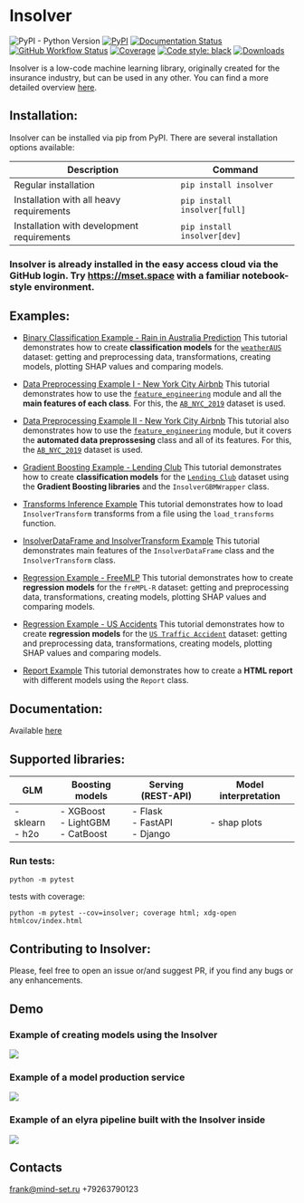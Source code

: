 # Insolver
![PyPI - Python Version](https://img.shields.io/pypi/pyversions/insolver)
[![PyPI](https://img.shields.io/pypi/v/insolver?style=flat)](https://pypi.org/project/insolver/)
[![Documentation Status](https://readthedocs.org/projects/insolver/badge/?version=latest)](https://insolver.readthedocs.io/en/latest/?badge=latest)
[![GitHub Workflow Status](https://img.shields.io/github/workflow/status/MindSetLib/Insolver/Insolver%20testing?logo=github&label=tests)](https://github.com/MindSetLib/Insolver/actions)
[![Coverage](https://codecov.io/github/MindSetLib/Insolver/coverage.svg?branch=master)](https://codecov.io/github/MindSetLib/Insolver)
[![Code style: black](https://img.shields.io/badge/code%20style-black-000000.svg)](https://github.com/psf/black)
[![Downloads](https://pepy.tech/badge/insolver/week)](https://pepy.tech/project/insolver)
<!--- [![GitHub Workflow Status](https://img.shields.io/github/workflow/status/MindSetLib/Insolver/Python%20application?logo=github&label=tests)](https://github.com/MindSetLib/Insolver/actions) --->

Insolver is a low-code machine learning library, originally created for the insurance industry, but can be used in any other. You can find a more detailed overview [here](https://insolver.readthedocs.io/en/latest/source/overview.html).

## Installation:

Insolver can be installed via pip from PyPI. There are several installation options available:

| Description                                | Command                       |
|--------------------------------------------|-------------------------------|
| Regular installation                       | `pip install insolver`        |
| Installation with all heavy requirements   | `pip install insolver[full]`  |
| Installation with development requirements | `pip install insolver[dev]`   |


### Insolver is already installed in the easy access cloud via the GitHub login. Try https://mset.space with a familiar notebook-style environment.

## Examples:

- [Binary Classification Example - Rain in Australia Prediction](https://github.com/MindSetLib/Insolver/blob/master/tutorials/Binary%20Classification%20Example%20-%20Rain%20in%20Australia%20Prediction.ipynb)
This tutorial demonstrates how to create **classification models** for the [`weatherAUS`](https://www.kaggle.com/jsphyg/weather-dataset-rattle-package) dataset: getting and preprocessing data, transformations, creating models, plotting SHAP values and comparing models.

- [Data Preprocessing Example I - New York City Airbnb](https://github.com/MindSetLib/Insolver/blob/master/tutorials/Data%20Preprocessing%20Example%20I%20-%20New%20York%20City%20Airbnb.ipynb)
This tutorial demonstrates how to use the [`feature_engineering`](https://github.com/MindSetLib/Insolver/tree/master/insolver/feature_engineering) module and all the **main features of each class**. For this, the [`AB_NYC_2019`](https://www.kaggle.com/dgomonov/new-york-city-airbnb-open-data) dataset is used.

- [Data Preprocessing Example II - New York City Airbnb](https://github.com/MindSetLib/Insolver/blob/master/tutorials/Data%20Preprocessing%20Example%20II%20-%20New%20York%20City%20Airbnb.ipynb)
This tutorial also demonstrates how to use the [`feature_engineering`](https://github.com/MindSetLib/Insolver/tree/master/insolver/feature_engineering) module, but it covers the **automated data preprossesing** class and all of its features. For this, the [`AB_NYC_2019`](https://www.kaggle.com/dgomonov/new-york-city-airbnb-open-data) dataset is used.

- [Gradient Boosting Example - Lending Club](https://github.com/MindSetLib/Insolver/blob/master/tutorials/Gradient%20Boosting%20Example%20-%20Lending%20Club.ipynb)
This tutorial demonstrates how to create **classification models** for the [`Lending Club`](https://www.kaggle.com/wordsforthewise/lending-club) dataset using the **Gradient Boosting libraries** and the `InsolverGBMWrapper` class.

- [Transforms Inference Example](https://github.com/MindSetLib/Insolver/blob/master/tutorials/Transforms%20Inference%20Example.ipynb)
This tutorial demonstrates how to load `InsolverTransform` transforms from a file using the `load_transforms` function.

- [InsolverDataFrame and InsolverTransform Example](https://github.com/MindSetLib/Insolver/blob/master/tutorials/InsolverDataFrame%20and%20InsolverTransform%20Example.ipynb)
This tutorial demonstrates main features of the `InsolverDataFrame` class and the `InsolverTransform` class.

- [Regression Example - FreeMLP](https://github.com/MindSetLib/Insolver/blob/master/tutorials/Regression%20Example%20-%20FreeMLP.ipynb)
This tutorial demonstrates how to create **regression models** for the `freMPL-R` dataset: getting and preprocessing data, transformations, creating models, plotting SHAP values and comparing models.

- [Regression Example - US Accidents](https://github.com/MindSetLib/Insolver/blob/master/tutorials/Regression%20Example%20-%20FreeMLP.ipynb)
This tutorial demonstrates how to create **regression models** for the [`US Traffic Accident`](https://smoosavi.org/datasets/us_accidents) dataset: getting and preprocessing data, transformations, creating models, plotting SHAP values and comparing models.

- [Report Example](https://github.com/MindSetLib/Insolver/blob/master/tutorials/Report%20Example.ipynb)
This tutorial demonstrates how to create a **HTML report** with different models using the `Report` class.

## Documentation:

Available [here](https://insolver.readthedocs.io/)

## Supported libraries:

| GLM                 | Boosting models                           | Serving (REST-API)                 | Model interpretation |
|---------------------|-------------------------------------------|------------------------------------|----------------------|
| - sklearn<br/>- h2o | - XGBoost<br/> - LightGBM<br/> - CatBoost | - Flask<br/>- FastAPI<br/>- Django | - shap plots         |

### Run tests:
```shell
python -m pytest
```

tests with coverage:
```shell
python -m pytest --cov=insolver; coverage html; xdg-open htmlcov/index.html
```


## Contributing to Insolver:

Please, feel free to open an issue or/and suggest PR, if you find any bugs or any enhancements.

## Demo
### Example of creating models using the Insolver
![](https://github.com/MindSetLib/Insolver/releases/download/v0.4.6/InsolverDemo.gif)

### Example of a model production service
![](https://github.com/MindSetLib/Insolver/releases/download/v0.4.6/InsolverImplementation.gif)

### Example of an elyra pipeline built with the Insolver inside
![](https://github.com/MindSetLib/Insolver/releases/download/v0.4.6/InsolverElyraPipeline.gif)

## Contacts
frank@mind-set.ru
+79263790123
